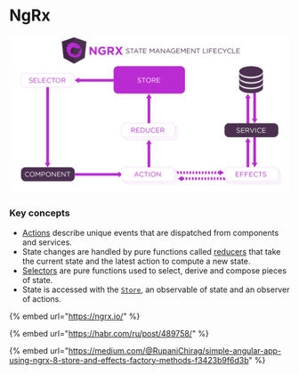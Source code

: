 # NgRx

![](../.gitbook/assets/image%20%2850%29.png)

### Key concepts <a id="key-concepts"></a>

* [Actions](https://ngrx.io/guide/store/actions) describe unique events that are dispatched from components and services.
* State changes are handled by pure functions called [reducers](https://ngrx.io/guide/store/reducers) that take the current state and the latest action to compute a new state.
* [Selectors](https://ngrx.io/guide/store/selectors) are pure functions used to select, derive and compose pieces of state.
* State is accessed with the [`Store`](https://ngrx.io/api/store/Store), an observable of state and an observer of actions.

{% embed url="https://ngrx.io/" %}

{% embed url="https://habr.com/ru/post/489758/" %}

{% embed url="https://medium.com/@RupaniChirag/simple-angular-app-using-ngrx-8-store-and-effects-factory-methods-f3423b9f6d3b" %}



